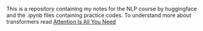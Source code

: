 This is a repository containing my notes for the NLP course by huggingface and the .ipynb files containing practice codes. 
To understand more about transformers read [Attention Is All You Need](https://arxiv.org/abs/1706.03762) 
